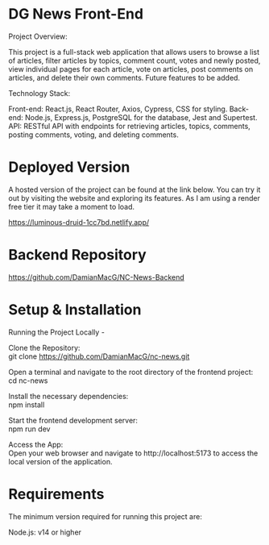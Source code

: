 # DG News Front-End

Project Overview:

This project is a full-stack web application that allows users to browse a list of articles, filter articles by topics, comment count, votes and newly posted, view individual pages for each article, vote on articles, post comments on articles, and delete their own comments. Future features to be added.

Technology Stack:

Front-end: React.js, React Router, Axios, Cypress, CSS for styling.
Back-end: Node.js, Express.js, PostgreSQL for the database, Jest and Supertest.
API: RESTful API with endpoints for retrieving articles, topics, comments, posting comments, voting, and deleting comments.


# Deployed Version

A hosted version of the project can be found at the link below. 
You can try it out by visiting the website and exploring its features. As I am using a render free tier it may take a moment to load.

https://luminous-druid-1cc7bd.netlify.app/


# Backend Repository

https://github.com/DamianMacG/NC-News-Backend


# Setup & Installation

Running the Project Locally - 

Clone the Repository:      
git clone https://github.com/DamianMacG/nc-news.git

Open a terminal and navigate to the root directory of the frontend project:         
cd nc-news

Install the necessary dependencies:            
npm install

Start the frontend development server:          
npm run dev

Access the App:           
Open your web browser and navigate to http://localhost:5173 to access the local version of the application.


# Requirements 

The minimum version required for running this project are:

Node.js: v14 or higher

